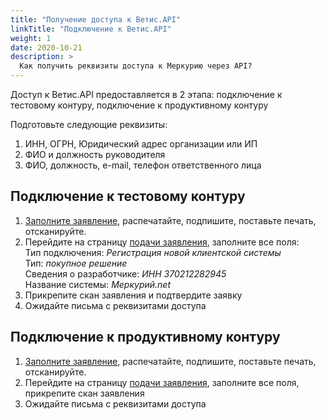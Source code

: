 ```yaml
---
title: "Получение доступа к Ветис.API"
linkTitle: "Подключение к Ветис.API"
weight: 1
date: 2020-10-21
description: >
  Как получить реквизиты доступа к Меркурию через API?
---
```

Доступ к Ветис.API предоставляется в 2 этапа: подключение к тестовому контуру, подключение к продуктивному контуру 

Подготовьте следующие реквизиты:
1. ИНН, ОГРН, Юридический адрес организации или ИП
2. ФИО и должность руководителя
3. ФИО, должность, e-mail, телефон ответственного лица

## Подключение к тестовому контуру

1. <a href="/docs/connect/application" target="_blank">Заполните заявление</a>, распечатайте, подпишите, поставьте печать, отсканируйте.
2. Перейдите на страницу <a href="https://t2-aplms.vetrf.ru/pub/" target="_blank">подачи заявления</a>, заполните все поля:
<br> Тип подключения: *Регистрация новой клиентской системы*
<br> Тип: *покупное решение*
<br> Сведения о разработчике: *ИНН 370212282945*
<br> Название системы: *Меркурий.net*
3. Прикрепите скан заявления и подтвердите заявку
4. Ожидайте письма с реквизитами доступа

##  Подключение к продуктивному контуру

1. <a href="/docs/connect/application" target="_blank">Заполните заявление</a>, распечатайте, подпишите, поставьте печать, отсканируйте.
2. Перейдите на страницу <a href="https://aplms.vetrf.ru/pub/" target="_blank">подачи заявления</a>, заполните все поля, прикрепите скан заявления
3. Ожидайте письма с реквизитами доступа
